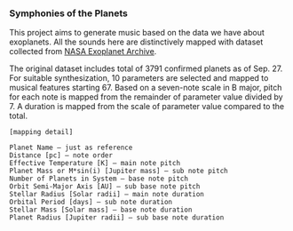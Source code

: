 ### Symphonies of the Planets

This project aims to generate music based on the data we have about exoplanets. All the sounds here are distinctively mapped with dataset collected from [NASA Exoplanet Archive](https://exoplanetarchive.ipac.caltech.edu/index.html).

The original dataset includes total of 3791 confirmed planets as of Sep. 27. For suitable synthesization, 10 parameters are selected and mapped to musical features starting 67. Based on a seven-note scale in B major, pitch for each note is mapped from the remainder of parameter value divided by 7. A duration is mapped from the scale of parameter value compared to the total.


```
[mapping detail]

Planet Name – just as reference
Distance [pc] – note order
Effective Temperature [K] – main note pitch
Planet Mass or M*sin(i) [Jupiter mass] – sub note pitch
Number of Planets in System – base note pitch
Orbit Semi-Major Axis [AU] – sub base note pitch
Stellar Radius [Solar radii] – main note duration
Orbital Period [days] – sub note duration
Stellar Mass [Solar mass] – base note duration
Planet Radius [Jupiter radii] – sub base note duration
```
